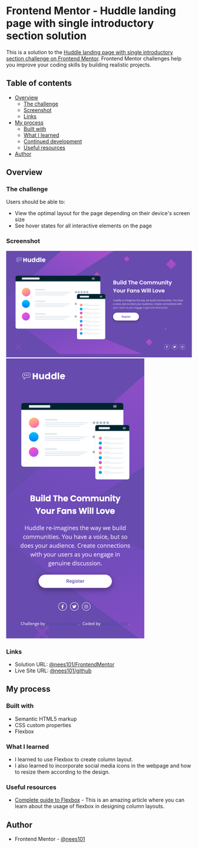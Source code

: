 # Frontend Mentor - Huddle landing page with single introductory section solution

This is a solution to the [Huddle landing page with single introductory section challenge on Frontend Mentor](https://www.frontendmentor.io/challenges/huddle-landing-page-with-a-single-introductory-section-B_2Wvxgi0). Frontend Mentor challenges help you improve your coding skills by building realistic projects.

## Table of contents

- [Overview](#overview)
  - [The challenge](#the-challenge)
  - [Screenshot](#screenshot)
  - [Links](#links)
- [My process](#my-process)
  - [Built with](#built-with)
  - [What I learned](#what-i-learned)
  - [Continued development](#continued-development)
  - [Useful resources](#useful-resources)
- [Author](#author)




## Overview

### The challenge

Users should be able to:

- View the optimal layout for the page depending on their device's screen size
- See hover states for all interactive elements on the page

### Screenshot

![](./FinalDesignScrrenshots/Desktop_Version.png)
![](./FinalDesignScrrenshots/Mobile_Version.png)


### Links

- Solution URL: [@nees101/FrontendMentor](https://www.frontendmentor.io/solutions/two-column-layout-design-using-flex-box-VDAy7LqbZ)
- Live Site URL: [@nees101/github]( https://nees101.github.io/Huddle-landing-page-with-single-introductory-section-Solution/)

## My process

### Built with

- Semantic HTML5 markup
- CSS custom properties
- Flexbox



### What I learned

- I learned to use Flexbox to create column layout.
- I also learned to incorporate social media icons in the webpage and how to resize them according to the design.



### Useful resources

- [Complete guide to Flexbox](https://css-tricks.com/snippets/css/a-guide-to-flexbox/) - This is an amazing article where you can learn about the usage of flexbox in designing column layouts.



## Author

- Frontend Mentor - [@nees101](https://www.frontendmentor.io/profile/nees101)
